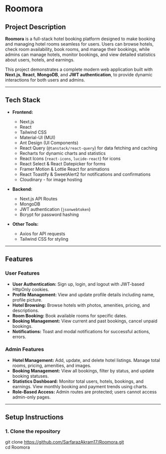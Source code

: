 # Roomora

## Project Description

**Roomora** is a full-stack hotel booking platform designed to make booking and managing hotel rooms seamless for users. Users can browse hotels, check room availability, book rooms, and manage their bookings, while admins can manage hotels, monitor bookings, and view detailed statistics about users, hotels, and earnings.

This project demonstrates a complete modern web application built with **Next.js**, **React**, **MongoDB**, and **JWT authentication**, to provide dynamic interactions for both users and admins.

---

## Tech Stack

- **Frontend:**

  - Next.js
  - React
  - Tailwind CSS
  - Material-UI (MUI)
  - Ant Design (UI Components)
  - React Query (`@tanstack/react-query`) for data fetching and caching
  - Recharts for dynamic charts and statistics
  - React Icons (`react-icons`, `lucide-react`) for icons
  - React Select & React Datepicker for forms
  - Framer Motion & Lottie React for animations
  - React Toastify & SweetAlert2 for notifications and confirmations
  - Cloudinary - for image hosting

- **Backend:**

  - Next.js API Routes
  - MongoDB
  - JWT authentication (`jsonwebtoken`)
  - Bcrypt for password hashing

- **Other Tools:**
  - Axios for API requests
  - Tailwind CSS for styling

---

## Features

### User Features

- **User Authentication:** Sign up, login, and logout with JWT-based HttpOnly cookies.
- **Profile Management:** View and update profile details including name, profile picture.
- **Hotel Browsing:** Browse hotels with photos, amenities, pricing, and descriptions.
- **Room Booking:** Book available rooms for specific dates.
- **Booking Management:** View current and past bookings, cancel unpaid bookings.
- **Notifications:** Toast and modal notifications for successful actions, errors.

### Admin Features

- **Hotel Management:** Add, update, and delete hotel listings. Manage total rooms, pricing, amenities, and images.
- **Booking Management:** View all bookings, filter by status, and update booking statuses.
- **Statistics Dashboard:** Monitor total users, hotels, bookings, and earnings. View monthly booking and payment trends using charts.
- **Role-Based Access:** Admin routes are protected; users cannot access admin-only pages.

---

## Setup Instructions

### 1. Clone the repository
git clone https://github.com/SarfarazAkram17/Roomora.git <br />
cd Roomora
